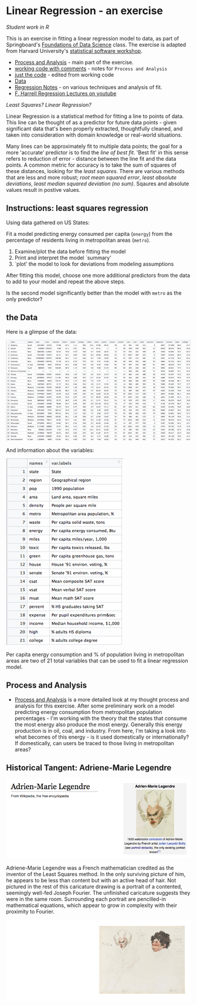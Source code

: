Linear Regression - an exercise
===============================

_Student work in R_

This is an exercise in fitting a linear regression model to data, as part of Springboard's [Foundations of Data Science](https://www.springboard.com/workshops/data-science/learn#1090-data-analysis-in-depth) class. The exercise is adapted from Harvard University's [statistical software workshop](http://tutorials.iq.harvard.edu/R/Rstatistics/Rstatistics.html).

- [Process and Analysis](process-analysis.md) - main part of the exercise.
- [working code with comments](linear-regression.R) - notes for `Process and Analysis`
- [just the code](LR-straightcode.R) - edited from working code
- [Data](data)
- [Regression Notes](RegressionNotes.md) - on various techniques and analysis of fit. 
- [F. Harrell Regression Lectures on youtube](https://youtu.be/4SPCQRCxuWI)

_Least Squares? Linear Regression?_

Linear Regression is a statistical method for fitting a line to points of data. This line can be thought of as a predictor for future data points - given significant data that's been properly extracted, thoughtfully cleaned, and taken into consideration with domain knowledge or real-world situations. 

Many lines can be approximately fit to multiple data points; the goal for a more 'accurate' predictor is to find the _line of best fit_. 'Best fit' in this sense refers to reduction of error - distance between the line fit and the data points. A common metric for accuracy is to take the sum of squares of these distances, looking for the _least squares_. There are various methods that are less and more robust; _root mean squared error_, _least absolute deviations_, _least median squared deviation (no sum)_. Sqaures and absolute values result in postive values. 


## Instructions: least squares regression

Using data gathered on US States:

Fit a model predicting energy consumed per capita (`energy`) from the percentage of residents living in metropolitan areas (`metro`).

1. Examine/plot the data before fitting the model
2. Print and interpret the model `summary'
3. `plot' the model to look for deviations from modeling assumptions

After fitting this model, choose one more additional predictors from the data to add to your model and repeat the above steps. 

Is the second model significantly better than the model with `metro` as the only predictor?


## the Data

Here is a glimpse of the data:

![sampledata01](plots/sampledata01.png)

And information about the variables:

![attributes](plots/sampledata02.png)

Per capita energy consumption and % of population living in metropolitan areas are two of 21 total variables that can be used to fit a linear regression model. 

## Process and Analysis

- [Process and Analysis](process-analysis.md) is a more detailed look at my thought process and analysis for this exercise. After some preliminary work on a model predicting energy consumption from metropolitan population percentages - I'm working with the theory that the states that consume the most energy also produce the most energy. Generally this energy production is in oil, coal, and industry. From here, I'm taking a look into what becomes of this energy - is it used domestically or internationally? If domestically, can users be traced to those living in metropolitan areas? 

## Historical Tangent: Adriene-Marie Legendre

![Adriene-Marie Legendre](plots/legendre.jpg)

Adriene-Marie Legendre was a French mathematician credited as the inventor of the Least Squares method. In the only surviving picture of him, he appears to be less than content but with an active head of hair. Not pictured in the rest of this caricature drawing is a portrait of a contented, seemingly well-fed Joseph Fourier. The unfinished caricature suggests they were in the same room. Surrounding each portrait are pencilled-in mathematical equations, which appear to grow in complexity with their proximity to Fourier. 

![Legendre and Fourier](plots/legendre_fourier.jpg)





